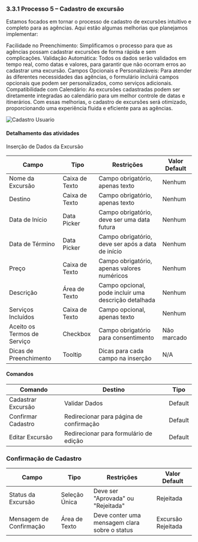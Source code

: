 ### 3.3.1 Processo 5 – Cadastro de excursão

Estamos focados em tornar o processo de cadastro de excursões intuitivo e completo para as agências. Aqui estão algumas melhorias que planejamos implementar:

Facilidade no Preenchimento: Simplificamos o processo para que as agências possam cadastrar excursões de forma rápida e sem complicações.
Validação Automática: Todos os dados serão validados em tempo real, como datas e valores, para garantir que não ocorram erros ao cadastrar uma excursão.
Campos Opcionais e Personalizáveis: Para atender às diferentes necessidades das agências, o formulário incluirá campos opcionais que podem ser personalizados, como serviços adicionais.
Compatibilidade com Calendário: As excursões cadastradas podem ser diretamente integradas ao calendário para um melhor controle de datas e itinerários.
Com essas melhorias, o cadastro de excursões será otimizado, proporcionando uma experiência fluida e eficiente para as agências.

![Cadastro Usuario](https://github.com/user-attachments/assets/936cc488-920c-416c-ba7c-49a50a9e0ce7)


#### Detalhamento das atividades

Inserção de Dados da Excursão

| Campo                     | Tipo            | Restrições                                            | Valor Default   |
|---------------------------|-----------------|------------------------------------------------------|------------------|
| Nome da Excursão           | Caixa de Texto  | Campo obrigatório, apenas texto                      | Nenhum           |
| Destino                    | Caixa de Texto  | Campo obrigatório, apenas texto                      | Nenhum           |
| Data de Início             | Data Picker     | Campo obrigatório, deve ser uma data futura          | Nenhum           |
| Data de Término            | Data Picker     | Campo obrigatório, deve ser após a data de início    | Nenhum           |
| Preço                      | Caixa de Texto  | Campo obrigatório, apenas valores numéricos          | Nenhum           |
| Descrição                  | Área de Texto   | Campo opcional, pode incluir uma descrição detalhada | Nenhum           |
| Serviços Incluídos         | Caixa de Texto  | Campo opcional, apenas texto                         | Nenhum           |
| Aceito os Termos de Serviço | Checkbox       | Campo obrigatório para consentimento                 | Não marcado      |
| Dicas de Preenchimento     | Tooltip         | Dicas para cada campo na inserção                    | N/A              |

#### Comandos

| Comando                   | Destino                                  | Tipo     |
|---------------------------|------------------------------------------|----------|
| Cadastrar Excursão         | Validar Dados                            | Default  |
| Confirmar Cadastro         | Redirecionar para página de confirmação  | Default  |
| Editar Excursão            | Redirecionar para formulário de edição   | Default  |

### Confirmação de Cadastro

| **Campo**             | **Tipo**         | **Restrições**                                    | **Valor Default** |
|-----------------------|------------------|--------------------------------------------------|-------------------|
| Status da Excursão    | Seleção Única    | Deve ser "Aprovada" ou "Rejeitada"                | Rejeitada         |
| Mensagem de Confirmação | Área de Texto  | Deve conter uma mensagem clara sobre o status     | Excursão Rejeitada|
